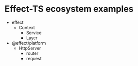 # Effect-TS ecosystem examples

- effect
  - Context
    - Service
    - Layer
- @effect/platform
  - HttpServer
    - router
    - request